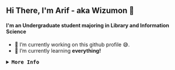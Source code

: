 ## Hi There, I'm Arif - aka Wizumon 👋
#### I'm an Undergraduate student majoring in Library and Information Science
- 🔭 I’m currently working on this github profile 😅.
- 🌱 I’m currently learning **everything!**
<details>
<summary><samp><b>More Info</b></samp></summary>
<br>
<a href="https://github.com/arifardia/"><img align="center" src="https://github-readme-stats.vercel.app/api?username=arifardia&show_icons=true&include_all_commits=true&theme=dark&hide_border=true" alt="arifardia's github stats" /></a>
<a href="https://github.com/arifardia/"><img align="center" src="https://github-readme-stats.vercel.app/api/top-langs/?username=arifardia&layout=compact&theme=dark&hide_border=true" /></a>
</details>
